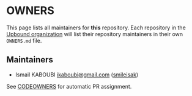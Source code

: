 # OWNERS

This page lists all maintainers for **this** repository. Each repository in the [Upbound
organization](https://github.com/upbound/) will list their repository maintainers in their own
`OWNERS.md` file.


## Maintainers

* Ismail KABOUBI <ikaboubi@gmail.com> ([smileisak](https://github.com/smileisak))

See [CODEOWNERS](./CODEOWNERS) for automatic PR assignment.
